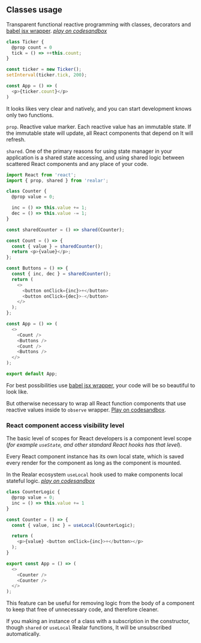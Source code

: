 ## Classes usage

Transparent functional reactive programming with classes, decorators and [babel jsx wrapper](https://github.com/betula/babel-plugin-jsx-wrapper). _[play on codesandbox](https://codesandbox.io/s/realar-ticker-classes-c9819?file=/src/App.tsx)_

```javascript
class Ticker {
  @prop count = 0
  tick = () => ++this.count;
}

const ticker = new Ticker();
setInterval(ticker.tick, 200);

const App = () => (
  <p>{ticker.count}</p>
)
```

It looks likes very clear and natively, and you can start development knows only two functions.

`prop`. Reactive value marker. Each reactive value has an immutable state. If the immutable state will update, all React components that depend on It will refresh.

`shared`. One of the primary reasons for using state manager in your application is a shared state accessing, and using shared logic between scattered React components and any place of your code.

```javascript
import React from 'react';
import { prop, shared } from 'realar';

class Counter {
  @prop value = 0;

  inc = () => this.value += 1;
  dec = () => this.value -= 1;
}

const sharedCounter = () => shared(Counter);

const Count = () => {
  const { value } = sharedCounter();
  return <p>{value}</p>;
};

const Buttons = () => {
  const { inc, dec } = sharedCounter();
  return (
    <>
      <button onClick={inc}>+</button>
      <button onClick={dec}>-</button>
    </>
  );
};

const App = () => (
  <>
    <Count />
    <Buttons />
    <Count />
    <Buttons />
  </>
);

export default App;
```

For best possibilities use [babel jsx wrapper](https://github.com/betula/babel-plugin-jsx-wrapper), your code will be so beautiful to look like.

But otherwise necessary to wrap all React function components that use reactive values inside to `observe` wrapper. [Play on codesandbox](https://codesandbox.io/s/realar-counter-k9kmw?file=/src/App.tsx).


### React component access visibility level

The basic level of scopes for React developers is a component level scope (_for example `useState`, and other standard React hooks has that level_).

Every React component instance has its own local state, which is saved every render for the component as long as the component is mounted.

In the Realar ecosystem `useLocal` hook used to make components local stateful logic. _[play on codesandbox](https://codesandbox.io/s/realar-component-level-scope-classes-m0i10?file=/src/App.tsx)_

```javascript
class CounterLogic {
  @prop value = 0;
  inc = () => this.value += 1
}

const Counter = () => {
  const { value, inc } = useLocal(CounterLogic);

  return (
    <p>{value} <button onClick={inc}>+</button></p>
  );
}

export const App = () => (
  <>
    <Counter />
    <Counter />
  </>
);
```

This feature can be useful for removing logic from the body of a component to keep that free of unnecessary code, and therefore cleaner.

If you making an instance of a class with a subscription in the constructor, though `shared` or `useLocal` Realar functions, It will be unsubscribed automatically.
